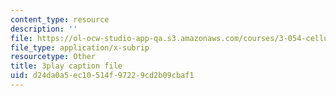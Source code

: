 ```yaml
---
content_type: resource
description: ''
file: https://ol-ocw-studio-app-qa.s3.amazonaws.com/courses/3-054-cellular-solids-structure-properties-and-applications-spring-2015/d24da0a5ec10514f97229cd2b09cbaf1_5NUS6bcUXmY.vtt
file_type: application/x-subrip
resourcetype: Other
title: 3play caption file
uid: d24da0a5-ec10-514f-9722-9cd2b09cbaf1
---
```

